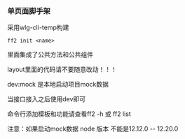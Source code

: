 ### 单页面脚手架 
采用wlg-cli-temp构建
```
ff2 init <name>
```
里面集成了公共方法和公共组件

layout里面的代码请不要随意改动！！！

dev:mock 是本地启动项目mock数据

当接口接入之后使用dev即可

命令行添加模板和功能请查看ff2 -h 或 ff2 list

注意：如果启动mock数据 node 版本 不能是12.12.0 -- 12.20.0